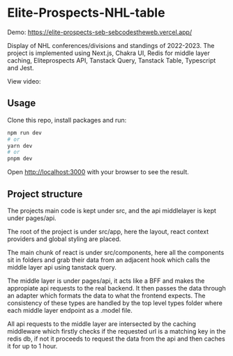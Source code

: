 # Elite-Prospects-NHL-table

Demo: https://elite-prospects-seb-sebcodestheweb.vercel.app/

Display of NHL conferences/divisions and standings of 2022-2023. The project is implemented using Next.js, Chakra UI, Redis for middle layer caching, Eliteprospects API, Tanstack Query, Tanstack Table, Typescript and Jest.

View video:

## Usage

Clone this repo, install packages and run:

```bash
npm run dev
# or
yarn dev
# or
pnpm dev
```

Open [http://localhost:3000](http://localhost:3000) with your browser to see the result.

## Project structure

The projects main code is kept under src, and the api middlelayer is kept under pages/api.

The root of the project is under src/app, here the layout, react context providers and global styling are placed.

The main chunk of react is under src/components, here all the components sit in folders and grab their data from an adjacent hook which calls the middle layer api using tanstack query.

The middle layer is under pages/api, it acts like a BFF and makes the appropiate api requests to the real backend. It then passes the data through an adapter which formats the data to what the frontend expects. The consistency of these types are handled by the top level types folder where each middle layer endpoint as a .model file.

All api requests to the middle layer are intersected by the caching middleware which firstly checks if the requested url is a matching key in the redis db, if not it proceeds to request the data from the api and then caches it for up to 1 hour.
